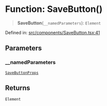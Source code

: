 # Function: SaveButton()

> **SaveButton**(`__namedParameters`): `Element`

Defined in: [src/components/SaveButton.tsx:41](https://github.com/laruss/react-text-game/blob/9170bd136d7f37dbbee8bf6f71732f065efa0401/packages/ui/src/components/SaveButton.tsx#L41)

## Parameters

### \_\_namedParameters

[`SaveButtonProps`](../type-aliases/SaveButtonProps.md)

## Returns

`Element`
